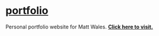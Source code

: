 #  <a href="https://matt-wales.github.io/portfolio" target="_blank" role="button"><strong>portfolio</strong></a>
Personal portfolio website for Matt Wales. <a href="https://matt-wales.github.io/portfolio" target="_blank" role="button"><strong>Click here to visit.</strong></a>
